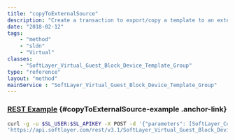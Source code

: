 ```yaml
---
title: "copyToExternalSource"
description: "Create a transaction to export/copy a template to an external source."
date: "2018-02-12"
tags:
    - "method"
    - "sldn"
    - "Virtual"
classes:
    - "SoftLayer_Virtual_Guest_Block_Device_Template_Group"
type: "reference"
layout: "method"
mainService : "SoftLayer_Virtual_Guest_Block_Device_Template_Group"
---
```


### [REST Example](#copyToExternalSource-example) <a href="/article/rest/"><i class="fas fa-question"></i></a> {#copyToExternalSource-example .anchor-link} 
```bash
curl -g -u $SL_USER:$SL_APIKEY -X POST -d '{"parameters": [SoftLayer_Container_Virtual_Guest_Block_Device_Template_Configuration]}' \
'https://api.softlayer.com/rest/v3.1/SoftLayer_Virtual_Guest_Block_Device_Template_Group/{SoftLayer_Virtual_Guest_Block_Device_Template_GroupID}/copyToExternalSource'
```

